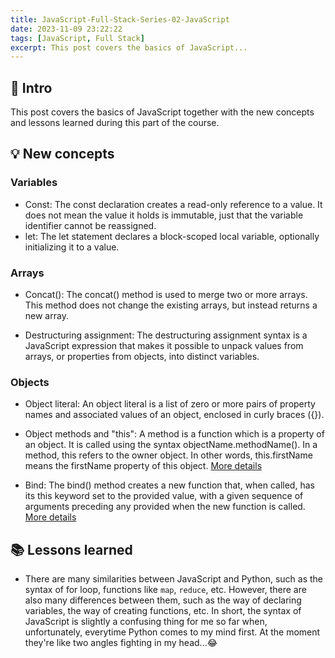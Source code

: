 ```yaml
---
title: JavaScript-Full-Stack-Series-02-JavaScript
date: 2023-11-09 23:22:22
tags: [JavaScript, Full Stack]
excerpt: This post covers the basics of JavaScript...
---
```


## 🔎 Intro

This post covers the basics of JavaScript together with the new concepts and lessons learned during this part of the course.

## 💡 New concepts

### Variables

- Const: The const declaration creates a read-only reference to a value. It does not mean the value it holds is immutable, just that the variable identifier cannot be reassigned.
- let: The let statement declares a block-scoped local variable, optionally initializing it to a value.

### Arrays

- Concat(): The concat() method is used to merge two or more arrays. This method does not change the existing arrays, but instead returns a new array.

- Destructuring assignment: The destructuring assignment syntax is a JavaScript expression that makes it possible to unpack values from arrays, or properties from objects, into distinct variables. 

### Objects

- Object literal: An object literal is a list of zero or more pairs of property names and associated values of an object, enclosed in curly braces ({}).

- Object methods and "this": A method is a function which is a property of an object. It is called using the syntax objectName.methodName(). In a method, this refers to the owner object. In other words, this.firstName means the firstName property of this object. [More details](https://developer.mozilla.org/en-US/docs/Web/JavaScript/Reference/Operators/this)

- Bind: The bind() method creates a new function that, when called, has its this keyword set to the provided value, with a given sequence of arguments preceding any provided when the new function is called. [More details](https://developer.mozilla.org/en-US/docs/Web/JavaScript/Reference/Global_Objects/Function/bind)

## 📚 Lessons learned

- There are many similarities between JavaScript and Python, such as the syntax of for loop, functions like `map`, `reduce`, etc. However, there are also many differences between them, such as the way of declaring variables, the way of creating functions, etc. In short, the syntax of JavaScript is slightly a confusing thing for me so far when, unfortunately, everytime Python comes to my mind first. At the moment they're like two angles fighting in my head...😂